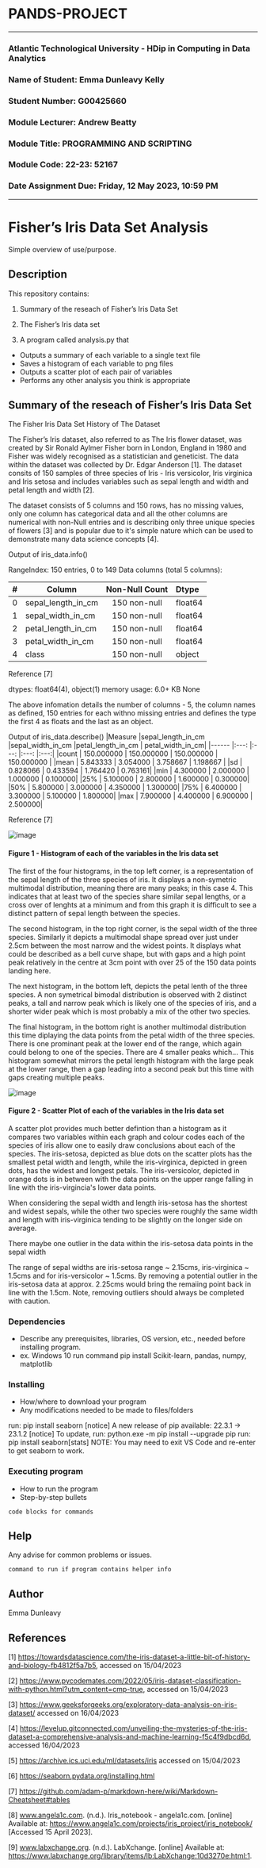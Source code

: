 # PANDS-PROJECT
---

### Atlantic Technological University - HDip in Computing in Data Analytics


### Name of Student:	Emma Dunleavy Kelly

### Student Number:	G00425660

### Module Lecturer:	Andrew Beatty

### Module Title:	PROGRAMMING AND SCRIPTING

### Module Code:	22-23: 52167

### Date Assignment Due:	Friday, 12 May 2023, 10:59 PM

---


# Fisher’s Iris Data Set Analysis

Simple overview of use/purpose.

## Description

This repository contains: 

  1. Summary of the reseach of Fisher’s Iris Data Set
  
  2. The Fisher’s Iris data set
  
  3. A program called analysis.py that 
   * Outputs a summary of each variable to a single text file
   * Saves a histogram of each variable to png files
   * Outputs a scatter plot of each pair of variables
   * Performs any other analysis you think is appropriate



## Summary of the reseach of Fisher’s Iris Data Set

The Fisher Iris Data Set 
History of The Dataset

The Fisher’s Iris dataset, also referred to as The Iris flower dataset, was created by Sir Ronald Aylmer Fisher born in London, England in 1980 and Fisher was widely recognised as a statistician and geneticist. The data within the dataset was collected by Dr. Edgar Anderson [1].  The dataset consits of 150 samples of three species of Iris - Iris versicolor, Iris virginica and Iris setosa and includes variables such as sepal length and width and petal length and width [2].

The dataset consists of 5 columns and 150 rows, has no missing values, only one column has categorical data and all the other columns are numerical with non-Null entries and is describing only three unique species of flowers [3] and is popular due to it's simple nature which can be used to demonstrate many data science concepts [4]. 

Output of iris_data.info()

RangeIndex: 150 entries, 0 to 149
Data columns (total 5 columns):

|#  |  Column            |  Non-Null Count | Dtype |
|---|------------------  |:--------------: |:----- |
|0  |  sepal_length_in_cm| 150 non-null    |float64|
|1  |  sepal_width_in_cm | 150 non-null    |float64|
|2  |  petal_length_in_cm| 150 non-null    |float64|
|3  |  petal_width_in_cm | 150 non-null    |float64|
|4  |  class             | 150 non-null    |object |

Reference [7]

dtypes: float64(4), object(1)
memory usage: 6.0+ KB
None

The above infomation details the number of columns - 5, the column names as defined,  150 entries for each withno missing entries and defines the type the first 4 as floats and the last as an object. 


Output of iris_data.describe()
             |Measure        |sepal_length_in_cm |sepal_width_in_cm  |petal_length_in_cm | petal_width_in_cm|
|------              |:---:                |:---:                |:---:                   |:---:|
|count               |     150.000000    |      150.000000   |        150.000000    |     150.000000 |
|mean                |     5.843333      |      3.054000     |        3.758667      |     1.198667  |
|sd                  |     0.828066      |      0.433594     |        1.764420      |     0.763161|
|min                 |     4.300000      |      2.000000     |        1.000000      |     0.100000|
|25%                 |     5.100000      |      2.800000     |        1.600000      |     0.300000|
|50%                 |     5.800000      |      3.000000     |        4.350000      |     1.300000|
|75%                 |     6.400000      |      3.300000     |        5.100000      |     1.800000|
|max                 |     7.900000      |      4.400000     |        6.900000      |     2.500000|

Reference [7]

![image](https://github.com/emma2d/PANDS-PROJECT/assets/124067038/0d00a0db-2dc0-4b9b-8836-8251d51be267)
#### Figure 1 - Histogram of each of the variables in the Iris data set


The first of the four histograms, in the top left corner, is a representation of the sepal length of the three species of iris. It displays a non-symetric multimodal distribution, meaning there are many peaks; in this case 4. This indicates that at least two of the species share similar sepal lengths, or a cross over of lenghts at a minimum and from this graph it is difficult to see a distinct pattern of sepal length between the species. 

The second histogram, in the top right corner, is the sepal width of the three species. Similarly it depicts a multimodal shape spread over just under 2.5cm between the most narrow and the widest points. It displays what could be described as a bell curve shape, but with gaps and a high point peak relatively in the centre at 3cm point with over 25 of the 150 data points landing here. 

The next histogram, in the bottom left, depicts the petal lenth of the three species. A non symetrical bimodal distribution is observed with 2 distinct peaks, a tall and narrow peak which is likely one of the species of iris, and a shorter wider peak which is most probably a mix of the other two species. 

The final histogram, in the bottom right is another multimodal distribution this time diplaying the data points from the petal width of the three species. There is one prominant peak at the lower end of the range, which again could belong to one of the species. There are 4 smaller peaks which... This histogram somewhat mirrors the petal length histogram with the large peak at the lower range, then a gap leading into a second peak but this time with gaps creating multiple peaks. 

![image](https://github.com/emma2d/PANDS-PROJECT/assets/124067038/68a00563-e114-4373-a53b-4626238485bc)
#### Figure 2 - Scatter Plot of each of the variables in the Iris data set

A scatter plot provides much better defintion than a histogram as it compares two variables within each graph and colour codes each of the species of iris allow one to easily draw conclusions about each of the species. The iris-setosa, depicted as blue dots on the scatter plots has the smallest petal width and length, while the iris-virginica, depicted in green dots, has the widest and longest petals. The iris-versicolor, depicted in orange dots is in between with the data points on the upper range falling in line with the iris-virgincia's lower data points. 

When considering the sepal width and length iris-setosa has the shortest and widest sepals, while the other two species were roughly the same width and length with iris-virginica tending to be slightly on the longer side on average. 

There maybe one outlier in the data within the iris-setosa data points in the sepal width

The range of sepal widths are iris-setosa range ~ 2.15cms, iris-virginica ~ 1.5cms and for iris-versicolor ~ 1.5cms. By removing a potential outlier in the iris-setosa data at approx. 2.25cms would bring the remaiing point back in line with the 1.5cm. Note, removing outliers should always be completed with caution. 
### Dependencies

* Describe any prerequisites, libraries, OS version, etc., needed before installing program.
* ex. Windows 10
run command pip install Scikit-learn, pandas, numpy, matplotlib

### Installing

* How/where to download your program
* Any modifications needed to be made to files/folders

run: pip install seaborn
[notice] A new release of pip available: 22.3.1 -> 23.1.2
[notice] To update, run: python.exe -m pip install --upgrade pip
run: pip install seaborn[stats]
NOTE: You may need to exit VS Code and re-enter to get seaborn to work.

### Executing program

* How to run the program
* Step-by-step bullets
```
code blocks for commands
```

## Help

Any advise for common problems or issues.
```
command to run if program contains helper info
```

## Author
Emma Dunleavy

## References
[1] https://towardsdatascience.com/the-iris-dataset-a-little-bit-of-history-and-biology-fb4812f5a7b5, accessed on 15/04/2023

[2] https://www.pycodemates.com/2022/05/iris-dataset-classification-with-python.html?utm_content=cmp-true, accessed on 15/04/2023

[3] https://www.geeksforgeeks.org/exploratory-data-analysis-on-iris-dataset/ accessed on 16/04/2023

[4] https://levelup.gitconnected.com/unveiling-the-mysteries-of-the-iris-dataset-a-comprehensive-analysis-and-machine-learning-f5c4f9dbcd6d, accessed 16/04/2023

[5] https://archive.ics.uci.edu/ml/datasets/iris accessed on 15/04/2023

[6] https://seaborn.pydata.org/installing.html

[7] https://github.com/adam-p/markdown-here/wiki/Markdown-Cheatsheet#tables

[8] www.angela1c.com. (n.d.). Iris_notebook - angela1c.com. [online] Available at: https://www.angela1c.com/projects/iris_project/iris_notebook/ [Accessed 15 April 2023].

[9] www.labxchange.org. (n.d.). LabXchange. [online] Available at: https://www.labxchange.org/library/items/lb:LabXchange:10d3270e:html:1.

‌

‌
